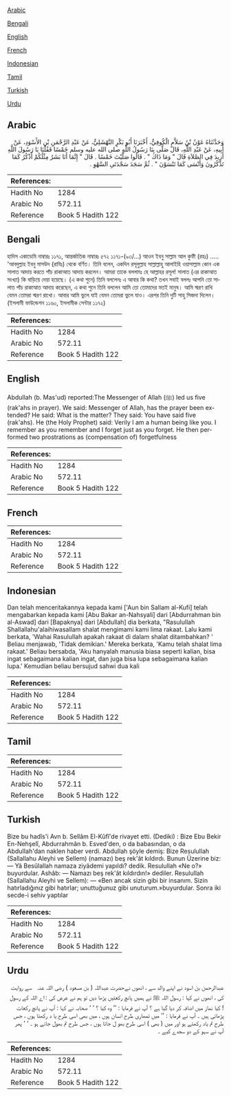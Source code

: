 [Arabic](#arabic)

[Bengali](#bengali)

[English](#english)

[French](#french)

[Indonesian](#indonesian)

[Tamil](#tamil)

[Turkish](#turkish)

[Urdu](#urdu)

## Arabic


<div dir="rtl" lang="ar" style={{fontSize:'larger',backgroundColor:'#f8f9fa',padding:20}}>
وَحَدَّثَنَاهُ عَوْنُ بْنُ سَلاَّمٍ الْكُوفِيُّ، أَخْبَرَنَا أَبُو بَكْرٍ النَّهْشَلِيُّ، عَنْ عَبْدِ الرَّحْمَنِ بْنِ الأَسْوَدِ، عَنْ أَبِيهِ، عَنْ عَبْدِ اللَّهِ، قَالَ صَلَّى بِنَا رَسُولُ اللَّهِ صلى الله عليه وسلم خَمْسًا فَقُلْنَا يَا رَسُولَ اللَّهِ أَزِيدَ فِي الصَّلاَةِ قَالَ ‏"‏ وَمَا ذَاكَ ‏"‏ ‏.‏ قَالُوا صَلَّيْتَ خَمْسًا ‏.‏ قَالَ ‏"‏ إِنَّمَا أَنَا بَشَرٌ مِثْلُكُمْ أَذْكُرُ كَمَا تَذْكُرُونَ وَأَنْسَى كَمَا تَنْسَوْنَ ‏"‏ ‏.‏ ثُمَّ سَجَدَ سَجْدَتَىِ السَّهْوِ ‏.‏
</div>
<div style={{backgroundColor:'#f8f9fa',padding:20, marginBottom: 10}}><table> <thead> <tr> <th>References:</th> <th></th> </tr> </thead> <tbody><tr><td>Hadith No</td><td>1284</td></tr><tr><td>Arabic No</td><td>572.11</td></tr><tr><td>Reference</td><td>Book 5 Hadith 122</td></tr></tbody></table></div>

## Bengali


<div dir="ltr" lang="bn" style={{fontSize:'larger',backgroundColor:'#f8f9fa',padding:20}}>
হাদিস একাডেমি নাম্বারঃ ১১৭১, আন্তর্জাতিক নাম্বারঃ ৫৭২ ১১৭১-(৯৩/...) আওন ইবনু সাল্লাম আল কুফী (রহঃ) ..... 'আবদুল্লাহ ইবনু মাসউদ (রাযিঃ) থেকে বর্ণিত। তিনি বলেন, একদিন রসূলুল্লাহ সাল্লাল্লাহু আলাইহি ওয়াসাল্লাম কোন এক সালাত আদায় করতে পাঁচ রাকাআত আদায় করলেন। আমরা তাকে বললামঃ হে আল্লাহর রসূল! সালাত (এর রাকাআত সংখ্যা) কি বাড়িয়ে দেয়া হয়েছে। (এ কথা শুনে) তিনি বললেনঃ এ আবার কি কথা? তখন সবাই বললঃ আপনি তো সালাত পাঁচ রাকাআত আদায় করেছেন, এ কথা শুনে তিনি বললেন আমি তো তোমাদের মতই মানুষ। আমি স্মরণ রাখি যেমন তোমরা স্মরণ রাখো। আবার আমি ভুলে যাই যেমন তোমরা ভুলে যাও। এরপর তিনি দুটি সাহু সিজদা দিলেন। (ইসলামী ফাউন্ডেশন ১১৬০, ইসলামীক সেন্টার ১১৭২)
</div>
<div style={{backgroundColor:'#f8f9fa',padding:20, marginBottom: 10}}><table> <thead> <tr> <th>References:</th> <th></th> </tr> </thead> <tbody><tr><td>Hadith No</td><td>1284</td></tr><tr><td>Arabic No</td><td>572.11</td></tr><tr><td>Reference</td><td>Book 5 Hadith 122</td></tr></tbody></table></div>

## English


<div dir="ltr" lang="en" style={{fontSize:'larger',backgroundColor:'#f8f9fa',padding:20}}>
Abdullah (b. Mas'ud) reported:The Messenger of Allah (ﷺ) led us five (rak'ahs in prayer). We said: Messenger of Allah, has the prayer been extended? He said: What is the matter? They said: You have said five (rak'ahs). He (the Holy Prophet) said: Verily I am a human being like you. I remember as you remember and I forget just as you forget. He then performed two prostrations as (compensation of) forgetfulness
</div>
<div style={{backgroundColor:'#f8f9fa',padding:20, marginBottom: 10}}><table> <thead> <tr> <th>References:</th> <th></th> </tr> </thead> <tbody><tr><td>Hadith No</td><td>1284</td></tr><tr><td>Arabic No</td><td>572.11</td></tr><tr><td>Reference</td><td>Book 5 Hadith 122</td></tr></tbody></table></div>

## French


<div dir="ltr" lang="fr" style={{fontSize:'larger',backgroundColor:'#f8f9fa',padding:20}}>

</div>
<div style={{backgroundColor:'#f8f9fa',padding:20, marginBottom: 10}}><table> <thead> <tr> <th>References:</th> <th></th> </tr> </thead> <tbody><tr><td>Hadith No</td><td>1284</td></tr><tr><td>Arabic No</td><td>572.11</td></tr><tr><td>Reference</td><td>Book 5 Hadith 122</td></tr></tbody></table></div>

## Indonesian


<div dir="ltr" lang="id" style={{fontSize:'larger',backgroundColor:'#f8f9fa',padding:20}}>
Dan telah menceritakannya kepada kami ['Aun bin Sallam al-Kufi] telah mengabarkan kepada kami [Abu Bakar an-Nahsyali] dari [Abdurrahman bin al-Aswad] dari [Bapaknya] dari [Abdullah] dia berkata, "Rasulullah Shallallahu'alaihiwasallam shalat mengimami kami lima rakaat. Lalu kami berkata, 'Wahai Rasulullah apakah rakaat di dalam shalat ditambahkan? ' Beliau menjawab, 'Tidak demikian.' Mereka berkata, 'Kamu telah shalat lima rakaat.' Beliau bersabda, 'Aku hanyalah manusia biasa seperti kalian, bisa ingat sebagaimana kalian ingat, dan juga bisa lupa sebagaimana kalian lupa.' Kemudian beliau bersujud sahwi dua kali
</div>
<div style={{backgroundColor:'#f8f9fa',padding:20, marginBottom: 10}}><table> <thead> <tr> <th>References:</th> <th></th> </tr> </thead> <tbody><tr><td>Hadith No</td><td>1284</td></tr><tr><td>Arabic No</td><td>572.11</td></tr><tr><td>Reference</td><td>Book 5 Hadith 122</td></tr></tbody></table></div>

## Tamil


<div dir="ltr" lang="ta" style={{fontSize:'larger',backgroundColor:'#f8f9fa',padding:20}}>

</div>
<div style={{backgroundColor:'#f8f9fa',padding:20, marginBottom: 10}}><table> <thead> <tr> <th>References:</th> <th></th> </tr> </thead> <tbody><tr><td>Hadith No</td><td>1284</td></tr><tr><td>Arabic No</td><td>572.11</td></tr><tr><td>Reference</td><td>Book 5 Hadith 122</td></tr></tbody></table></div>

## Turkish


<div dir="ltr" lang="tr" style={{fontSize:'larger',backgroundColor:'#f8f9fa',padding:20}}>
Bize bu hadîs'i Avn b. Sellâm El-Kûfî'de rivayet etti. (Dediki) : Bize Ebu Bekir En-Nehşelî, Abdurrahmân b. Esved'den, o da babasından, o da AbduIIah'dan naklen haber verdi. Abdullah şöyle demiş: Bize Resulullah (Sallallahu Aleyhi ve Sellem) (namazı) beş rek'ât kıldırdı. Bunun Üzerine biz: — Yâ Besûlallah namaza ziyâdemi yapıIdı? dedik. Resulullah «Ne o?» buyurdular. Ashâb: — Namazı beş rek'ât kıldırdın!» dediler. Resulullah (Sallallahu Aleyhi ve Sellem): — «Ben ancak sizin gibi bir insanım. Sizin hatırladığınız gibi hatırlar; unuttuğunuz gibi unuturum.»buyurdular. Sonra iki secde-i sehiv yaptılar
</div>
<div style={{backgroundColor:'#f8f9fa',padding:20, marginBottom: 10}}><table> <thead> <tr> <th>References:</th> <th></th> </tr> </thead> <tbody><tr><td>Hadith No</td><td>1284</td></tr><tr><td>Arabic No</td><td>572.11</td></tr><tr><td>Reference</td><td>Book 5 Hadith 122</td></tr></tbody></table></div>

## Urdu


<div dir="rtl" lang="ur" style={{fontSize:'larger',backgroundColor:'#f8f9fa',padding:20}}>
عبدالرحمن بن اسود نے اپنے والد سے ، انھوں نےحضرت عبداللہ ( بن مسعود ) ‌رضی ‌اللہ ‌عنہ ‌ ‌ سے روایت کی ، انھوں نے کہا : رسول اللہ ﷺ نے ہمیں پانچ رکعتیں پڑھا دیں تو ہم نے عرض کی : اے اللہ کے رسول ! کیا نماز میں اضافہ کر دیا گیا ہے ؟ آپ نے فرمایا : ’’ وہ کیا ؟ ‘ ‘ صحابہ نے کہا : آپ نے پانچ رکعات پڑھائی ہیں ۔ آپ نے فرمایا : ’’ میں تمھاری طرح انسان ہوں ، میں بھی اسی طرح یا د رکھتا ہوں ، جس طرح تم یاد رکھتے ہو اور میں ( بھی ) اسی طرح بھو ل جاتا ہوں ، جس طرح تم بھول جاتے ہو ۔ ‘ ‘ پھر آپ نے سہو کے دو سجدے کیے ۔
</div>
<div style={{backgroundColor:'#f8f9fa',padding:20, marginBottom: 10}}><table> <thead> <tr> <th>References:</th> <th></th> </tr> </thead> <tbody><tr><td>Hadith No</td><td>1284</td></tr><tr><td>Arabic No</td><td>572.11</td></tr><tr><td>Reference</td><td>Book 5 Hadith 122</td></tr></tbody></table></div>